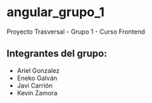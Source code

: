 # angular_grupo_1
Proyecto Trasversal - Grupo 1 - Curso Frontend

## Integrantes del grupo:
- Ariel Gonzalez
- Eneko Galván
- Javi Carrión
- Kevin Zamora
